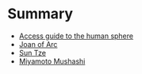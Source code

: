 # Summary

* [Access guide to the human sphere](access-guide-to-the-human-sphere.md)
* [Joan of Arc](joan_of_arc.md)
* [Sun Tze](sun_tze.md)
* [Miyamoto Mushashi](miyamoto_musashi.md)